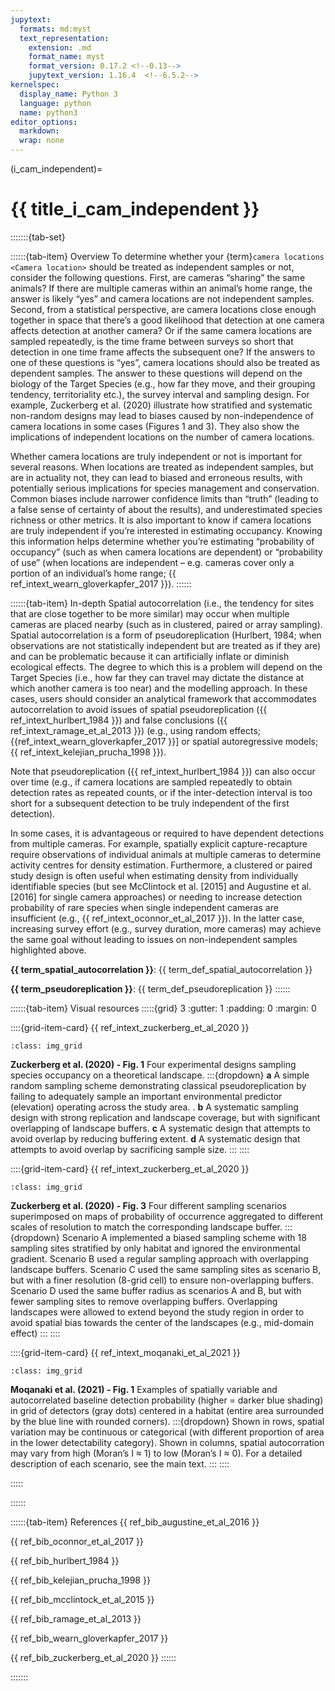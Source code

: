 ```yaml
---
jupytext:
  formats: md:myst
  text_representation:
    extension: .md
    format_name: myst
    format_version: 0.17.2 <!--0.13-->
    jupytext_version: 1.16.4  <!--6.5.2-->
kernelspec:
  display_name: Python 3
  language: python
  name: python3
editor_options: 
  markdown: 
  wrap: none
---
```

(i_cam_independent)=
# {{ title_i_cam_independent }}

:::::::{tab-set}

::::::{tab-item} Overview
To determine whether your {term}`camera locations <Camera location>` should be treated as independent samples or not, consider the following questions. First, are cameras “sharing” the same animals? If there are multiple cameras within an animal’s home range, the answer is likely “yes” and camera locations are not independent samples. Second, from a statistical perspective, are camera locations close enough together in space that there’s a good likelihood that detection at one camera affects detection at another camera? Or if the same camera locations are sampled repeatedly, is the time frame between surveys so short that detection in one time frame affects the subsequent one? If the answers to one of these questions is “yes”, camera locations should also be treated as dependent samples. The answer to these questions will depend on the biology of the Target Species (e.g., how far they move, and their grouping tendency, territoriality etc.), the survey interval and sampling design. For example, Zuckerberg et al. (2020) illustrate how stratified and systematic non-random designs may lead to biases caused by non-independence of camera locations in some cases (Figures 1 and 3). They also show the implications of independent locations on the number of camera locations. 

Whether camera locations are truly independent or not is important for several reasons. When locations are treated as independent samples, but are in actuality not, they can lead to biased and erroneous results, with potentially serious implications for species management and conservation. Common biases include narrower confidence limits than “truth” (leading to a false sense of certainty of about the results), and underestimated species richness or other metrics. It is also important to know if camera locations are truly independent if you’re interested in estimating occupancy. Knowing this information helps determine whether you’re estimating “probability of occupancy” (such as when camera locations are dependent) or “probability of use” (when locations are independent – e.g. cameras cover only a portion of an individual’s home range; {{ ref_intext_wearn_gloverkapfer_2017 }}).
::::::

::::::{tab-item} In-depth
Spatial autocorrelation (i.e., the tendency for sites that are close together to be more similar) may occur when multiple cameras are placed nearby (such as in clustered, paired or array sampling). Spatial autocorrelation is a form of pseudoreplication (Hurlbert, 1984; when observations are not statistically independent but are treated as if they are) and can be problematic because it can artificially inflate or diminish ecological effects. The degree to which this is a problem will depend on the Target Species (i.e., how far they can travel may dictate the distance at which another camera is too near) and the modelling approach. In these cases, users should consider an analytical framework that accommodates autocorrelation to avoid issues of spatial pseudoreplication ({{ ref_intext_hurlbert_1984 }}) and false conclusions ({{ ref_intext_ramage_et_al_2013 }}) (e.g., using random effects; {{ref_intext_wearn_gloverkapfer_2017 }}] or spatial autoregressive models; {{ ref_intext_kelejian_prucha_1998 }}). 

Note that pseudoreplication ({{ ref_intext_hurlbert_1984 }}) can also occur over time (e.g., if camera locations are sampled repeatedly to obtain detection rates as repeated counts, or if the inter-detection interval is too short for a subsequent detection to be truly independent of the first detection).

In some cases, it is advantageous or required to have dependent detections from multiple cameras. For example, spatially explicit capture-recapture require observations of individual animals at multiple cameras to determine activity centres for density estimation. Furthermore, a clustered or paired study design is often useful when estimating density from individually identifiable species (but see McClintock et al. \[2015\] and Augustine et al. \[2016\] for single camera approaches) or needing to increase detection probability of rare species when single independent cameras are insufficient (e.g., {{ ref_intext_oconnor_et_al_2017 }}). In the latter case, increasing survey effort (e.g., survey duration, more cameras) may achieve the same goal without leading to issues on non-independent samples highlighted above.

**{{ term_spatial_autocorrelation }}**: {{ term_def_spatial_autocorrelation }}

**{{ term_pseudoreplication }}**: {{ term_def_pseudoreplication }}
::::::

::::::{tab-item} Visual resources
:::::{grid} 3
:gutter: 1
:padding: 0
:margin: 0

::::{grid-item-card} {{ ref_intext_zuckerberg_et_al_2020 }}
```{figure} ../03_images/03_image_files/zuckerberg_et_al_2020_fig1_clipped.png
:class: img_grid
```
**Zuckerberg et al. (2020) - Fig. 1** Four experimental designs sampling species occupancy on a theoretical landscape. 
:::{dropdown}
**a** A simple random sampling scheme demonstrating classical pseudoreplication by failing to adequately sample an important environmental predictor (elevation) operating across the study area. . **b** A systematic sampling design with strong replication and landscape coverage, but with significant overlapping of landscape buffers. **c**  A systematic design that attempts to avoid overlap by reducing buffering extent. **d** A systematic design that attempts to avoid overlap by sacrificing sample size.
:::
::::

::::{grid-item-card} {{ ref_intext_zuckerberg_et_al_2020 }}
```{figure} ../03_images/03_image_files/zuckerberg_et_al_2020_fig3_clipped.png 
:class: img_grid
```
**Zuckerberg et al. (2020) - Fig. 3** Four different sampling scenarios superimposed on maps of probability of occurrence aggregated to different scales of resolution to match the corresponding landscape buffer. 
:::{dropdown}
Scenario A implemented a biased sampling scheme with 18 sampling sites stratified by only habitat and ignored the environmental gradient. Scenario B used a regular sampling approach with overlapping landscape buffers. Scenario C used the same sampling sites as scenario B, but with a finer resolution (8-grid cell) to ensure non-overlapping buffers. Scenario D used the same buffer radius as scenarios A and B, but with fewer sampling sites to remove overlapping buffers. Overlapping landscapes were allowed to extend beyond the study region in order to avoid spatial bias towards the center of the landscapes (e.g., mid-domain effect)
:::
::::

::::{grid-item-card} {{ ref_intext_moqanaki_et_al_2021 }}
```{figure} ../03_images/03_image_files/moqanaki_et_al_2021_fig1_clipped.png 
:class: img_grid
```
**Moqanaki et al. (2021) - Fig. 1** Examples of spatially variable and autocorrelated baseline detection probability (higher = darker blue shading) in grid of detectors (gray dots) centered in a habitat (entire area surrounded by the blue line with rounded corners). 
:::{dropdown}
Shown in rows, spatial variation may be continuous or categorical (with  different proportion of area in the lower detectability category). Shown in columns, spatial autocorration may vary from high (Moran’s I ≈ 1) to low (Moran’s I ≈ 0). For a detailed description of each scenario, see the main text.
:::
::::

:::::

::::::

::::::{tab-item} References
{{ ref_bib_augustine_et_al_2016 }}

{{ ref_bib_oconnor_et_al_2017 }}

{{ ref_bib_hurlbert_1984 }}

{{ ref_bib_kelejian_prucha_1998 }}

{{ ref_bib_mcclintock_et_al_2015 }}

{{ ref_bib_ramage_et_al_2013 }}

{{ ref_bib_wearn_gloverkapfer_2017 }}

{{ ref_bib_zuckerberg_et_al_2020 }}
::::::

:::::::